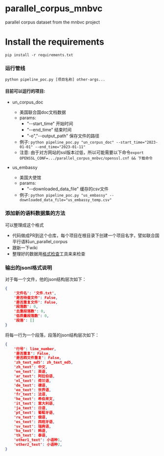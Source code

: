 # parallel_corpus_mnbvc
parallel corpus dataset from the mnbvc project

# Install the requirements
```
pip install -r requirements.txt
```

### 运行管线
```shell
python pipeline_poc.py [项目名称] other-args...
```

#### 目前可以运行的项目:

- un_corpus_doc
    - 美国联合国doc文档数据
    - params:
        - "--start_time" 开始时间
        - "--end_time" 结束时间
        - "-o","--output_path" 保存文件的路径
    - 例子: ```python pipeline_poc.py "un_corpus_doc" --start_time="2023-01-01" --end_time="2023-01-11"```
    - 注意: 由于对方网站的ssl版本过低，所以可能需要以下命令```export OPENSSL_CONF=.../parallel_corpus_mnbvc/openssl.cnf && 下载命令```

- us_embassy
    - 美国大使馆
    - params: 
        - "--downloaded_data_file" 缓存的csv文件
    - 例子: ```python pipeline_poc.py "us_embassy" --downloaded_data_file="us_embassy_temp.csv"```

    


### 添加新的语料数据集的方法
可以整理成这个格式
- 代码做成PR到这个仓库，每个项目在根目录下创建一个项目名字，譬如联合国平行语料un_parallel_corpus 
- 跟新一下wiki
- 整理好的数据用[格式检查](https://wiki.mnbvc.org/doku.php/%E7%8E%B0%E6%9C%89%E8%AF%AD%E6%96%99%E6%A0%BC%E5%BC%8F)工具来来检查

### 输出的jsonl格式说明

对于每一个文件，他的json结构层次如下：

```json
{
    '文件名': '文件.txt',
    '是否待查文件': False,
    '是否重复文件': False,
    '段落数': 0,
    '去重段落数': 0,
    '低质量段落数': 0,
    '段落': []
}
```

将每一行为一个段落，段落的json结构层次如下：

```json
{
    '行号': line_number,
    '是否重复': False,
    '是否跨文件重复': False,
    'zh_text_md5': zh_text_md5,
    'zh_text': 中文,
    'en_text': 英语,
    'ar_text': 阿拉伯语,
    'nl_text': 荷兰语,
    'de_text': 德语,
    'eo_text': 世界语,
    'fr_text': 法语,
    'he_text': 希伯来文,
    'it_text': 意大利语,
    'ja_text': 日语,
    'pt_text': 葡萄牙语,
    'ru_text': 俄语,
    'es_text': 西班牙语,
    'sv_text': 瑞典语,
    'ko_text': 韩语,
    'th_text': 泰语,
    'other1_text': 小语种1,
    'other2_text': 小语种2,
}
```
